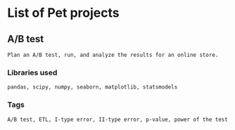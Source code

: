 # List of Pet projects

## A/B test
	Plan an A/B test, run, and analyze the results for an online store.

###		Libraries used
	pandas, scipy, numpy, seaborn, matplotlib, statsmodels

###		Tags
	A/B test, ETL, I-type error, II-type error, p-value, power of the test
